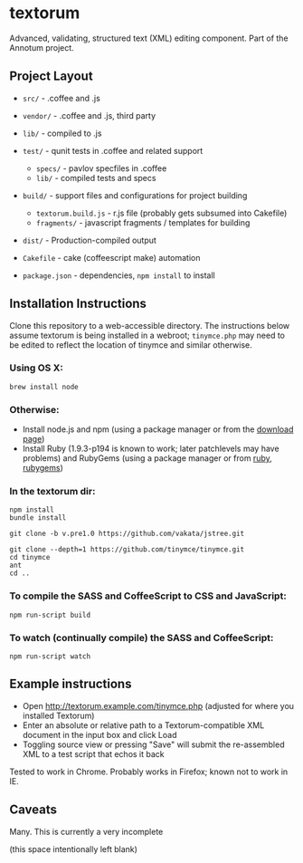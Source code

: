 textorum
========

Advanced, validating, structured text (XML) editing component. Part of the Annotum project.

## Project Layout

- `src/` - .coffee and .js
- `vendor/` - .coffee and .js, third party
- `lib/` - compiled to .js
- `test/` - qunit tests in .coffee and related support
    - `specs/` - pavlov specfiles in .coffee
	- `lib/` - compiled tests and specs

- `build/` - support files and configurations for project building
	- `textorum.build.js` - r.js file (probably gets subsumed into Cakefile)
	- `fragments/` - javascript fragments / templates for building
- `dist/` - Production-compiled output
- `Cakefile` - cake (coffeescript make) automation
- `package.json` - dependencies, `npm install` to install

## Installation Instructions

Clone this repository to a web-accessible directory.  The instructions below assume textorum is being installed in a webroot; `tinymce.php` may need to be edited to reflect the location of tinymce and similar otherwise.

### Using OS X:

	brew install node

### Otherwise:

- Install node.js and npm (using a package manager or from the [download page](http://nodejs.org/download/))
- Install Ruby (1.9.3-p194 is known to work; later patchlevels may have problems) and RubyGems (using a package manager or from [ruby](http://www.ruby-lang.org/en/downloads/), [rubygems](https://rubygems.org/pages/download))

### In the textorum dir:

	npm install
	bundle install
	
	git clone -b v.pre1.0 https://github.com/vakata/jstree.git

	git clone --depth=1 https://github.com/tinymce/tinymce.git	
	cd tinymce
	ant
	cd ..

### To compile the SASS and CoffeeScript to CSS and JavaScript:

	npm run-script build

### To watch (continually compile) the SASS and CoffeeScript:

	npm run-script watch

## Example instructions

- Open <http://textorum.example.com/tinymce.php> (adjusted for where you installed Textorum)
- Enter an absolute or relative path to a Textorum-compatible XML document in the input box and click Load
- Toggling source view or pressing "Save" will submit the re-assembled XML to a test script that echos it back

Tested to work in Chrome.  Probably works in Firefox; known not to work in IE.

## Caveats

Many.  This is currently a very incomplete 

(this space intentionally left blank)
